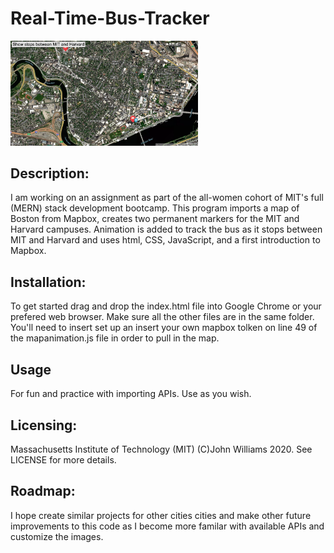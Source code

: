# Real-Time-Bus-Tracker

<img src= "bustracker.png" width='300'/>

## Description:

I am working on an assignment as part of the all-women cohort of MIT's full (MERN) stack development bootcamp. This program imports a map of Boston from Mapbox, creates two permanent markers for the MIT and Harvard campuses. Animation is added to track the bus as it stops between MIT and Harvard and uses html, CSS, JavaScript, and a first introduction to Mapbox.

## Installation:

To get started drag and drop the index.html file into Google Chrome or your prefered web browser. Make sure all the other files are in the same folder. You'll need to insert set up an insert your own mapbox tolken on line 49 of the mapanimation.js file in order to pull in the map.

## Usage

For fun and practice with importing APIs. Use as you wish.

## Licensing:

Massachusetts Institute of Technology (MIT) (C)John Williams 2020. See LICENSE for more details.

## Roadmap:

I hope create similar projects for other cities cities and make other future improvements to this code as I become more familar with available APIs and customize the images.
